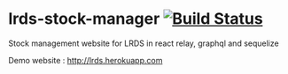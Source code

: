 # lrds-stock-manager [![Build Status](https://travis-ci.org/muskacirca/lrds-stock-manager.svg?branch=master)](https://travis-ci.org/muskacirca/lrds-stock-manager)

Stock management website for LRDS in react relay, graphql and sequelize

Demo website : http://lrds.herokuapp.com
